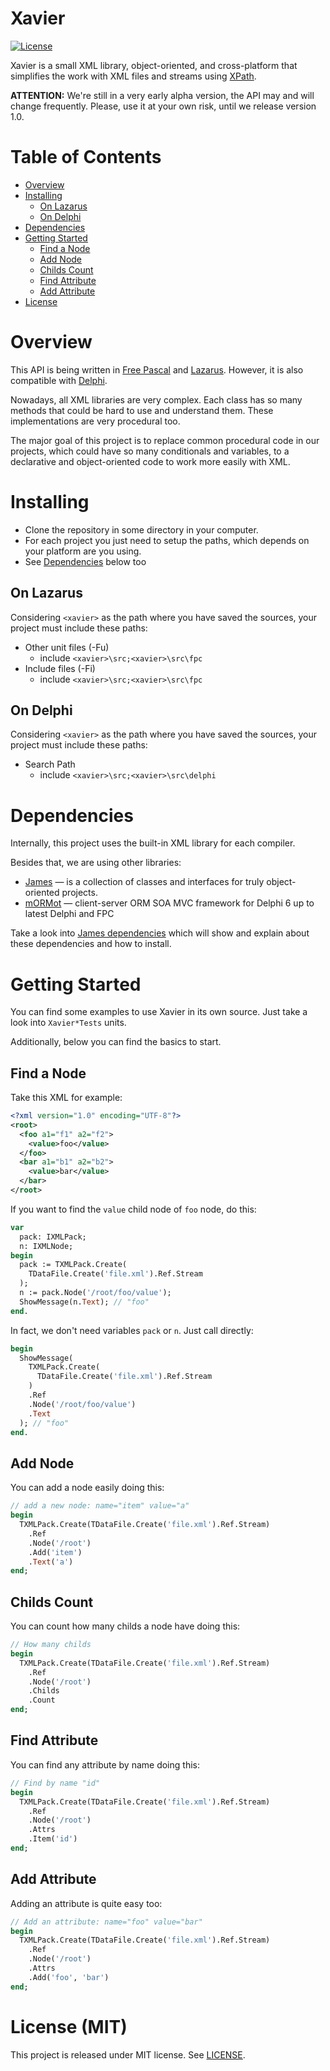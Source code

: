 # Xavier

[![License](https://img.shields.io/badge/license-MIT-green.svg)](https://github.com/mdbs99/xavier/blob/master/README.md)

Xavier is a small XML library, object-oriented, and cross-platform that simplifies the work with XML files and streams using [XPath](https://www.w3schools.com/xml/xml_xpath.asp).

**ATTENTION:** We're still in a very early alpha version, the API may and will change frequently. Please, use it at your own risk, until we release version 1.0.

# Table of Contents

- [Overview](#overview)
- [Installing](#installing)
  - [On Lazarus](#on-lazarus)
  - [On Delphi](#on-delphi)
- [Dependencies](#dependencies)
- [Getting Started](#getting-started)
  - [Find a Node](#find-a-node)
  - [Add Node](#add-node)
  - [Childs Count](#childs-count)
  - [Find Attribute](#find-attribute)
  - [Add Attribute](#add-attribute)
- [License](#license)

# Overview

This API is being written in [Free Pascal](https://freepascal.org/) and [Lazarus](http://www.lazarus-ide.org/). However, it is also compatible with [Delphi](https://www.embarcadero.com/products/delphi).

Nowadays, all XML libraries are very complex. Each class has so many methods that could be hard to use and understand them. These implementations are very procedural too.

The major goal of this project is to replace common procedural code in our projects, which could have so many conditionals and variables, to a declarative and object-oriented code to work more easily with XML.

# Installing

- Clone the repository in some directory in your computer.
- For each project you just need to setup the paths, which depends on your platform are you using.
- See [Dependencies](#dependencies) below too

## On Lazarus

Considering `<xavier>` as the path where you have saved the sources, your project must include these paths:

- Other unit files (-Fu)
  - include `<xavier>\src;<xavier>\src\fpc`
- Include files (-Fi)
  - include `<xavier>\src;<xavier>\src\fpc`

## On Delphi

Considering `<xavier>` as the path where you have saved the sources, your project must include these paths:

- Search Path
  - include `<xavier>\src;<xavier>\src\delphi`

# Dependencies

Internally, this project uses the built-in XML library for each compiler.

Besides that, we are using other libraries:

- [James](https://github.com/mdbs99/james) — is a collection of classes and interfaces for truly object-oriented projects.
- [mORMot](https://github.com/synopse/mORMot) — client-server ORM SOA MVC framework for Delphi 6 up to latest Delphi and FPC

Take a look into [James dependencies](https://github.com/mdbs99/james#dependencies) which will show and explain about these dependencies and how to install.

# Getting Started

You can find some examples to use Xavier in its own source. Just take a look into `Xavier*Tests` units.

Additionally, below you can find the basics to start.

## Find a Node

Take this XML for example:

```xml
<?xml version="1.0" encoding="UTF-8"?>
<root>
  <foo a1="f1" a2="f2">
    <value>foo</value>
  </foo>
  <bar a1="b1" a2="b2">
    <value>bar</value>
  </bar>
</root>
```

If you want to find the `value` child node of `foo` node, do this:

```pascal
var
  pack: IXMLPack;
  n: IXMLNode;
begin
  pack := TXMLPack.Create(
    TDataFile.Create('file.xml').Ref.Stream
  );
  n := pack.Node('/root/foo/value');
  ShowMessage(n.Text); // "foo"
end.
```

In fact, we don't need variables `pack` or `n`. Just call directly:

```pascal
begin
  ShowMessage(
    TXMLPack.Create(
      TDataFile.Create('file.xml').Ref.Stream
    )
    .Ref
    .Node('/root/foo/value')
    .Text
  ); // "foo"
end.
```


## Add Node

You can add a node easily doing this:

```pascal
// add a new node: name="item" value="a"
begin
  TXMLPack.Create(TDataFile.Create('file.xml').Ref.Stream)
    .Ref
    .Node('/root')
    .Add('item')
    .Text('a')
end;
```

## Childs Count

You can count how many childs a node have doing this:

```pascal
// How many childs
begin
  TXMLPack.Create(TDataFile.Create('file.xml').Ref.Stream)
    .Ref
    .Node('/root')
    .Childs
    .Count
end;
```

## Find Attribute

You can find any attribute by name doing this:

```pascal
// Find by name "id"
begin
  TXMLPack.Create(TDataFile.Create('file.xml').Ref.Stream)
    .Ref
    .Node('/root')
    .Attrs
    .Item('id')
end;
```

## Add Attribute

Adding an attribute is quite easy too:

```pascal
// Add an attribute: name="foo" value="bar"
begin
  TXMLPack.Create(TDataFile.Create('file.xml').Ref.Stream)
    .Ref
    .Node('/root')
    .Attrs
    .Add('foo', 'bar')
end;
```

# License (MIT)

This project is released under MIT license. See [LICENSE](LICENSE).
